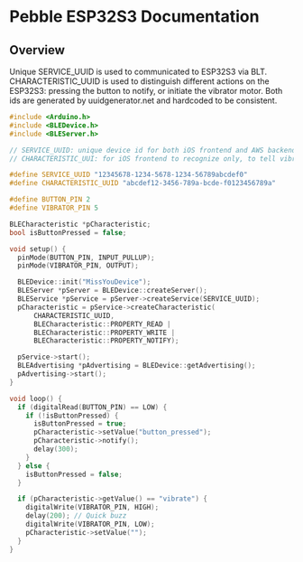# Pebble ESP32S3 Documentation

## Overview
Unique SERVICE_UUID is used to communicated to ESP32S3 via BLT. 
CHARACTERISTIC_UUID is used to distinguish different actions on the ESP32S3: pressing the button to notify, or initiate the vibrator motor. 
Both ids are generated by uuidgenerator.net and hardcoded to be consistent. 

```cpp
#include <Arduino.h>
#include <BLEDevice.h>
#include <BLEServer.h>

// SERVICE_UUID: unique device id for both iOS frontend and AWS backend to recognize
// CHARACTERISTIC_UUI: for iOS frontend to recognize only, to tell vibration apart from pressiong button

#define SERVICE_UUID "12345678-1234-5678-1234-56789abcdef0"
#define CHARACTERISTIC_UUID "abcdef12-3456-789a-bcde-f0123456789a"

#define BUTTON_PIN 2
#define VIBRATOR_PIN 5

BLECharacteristic *pCharacteristic;
bool isButtonPressed = false;

void setup() {
  pinMode(BUTTON_PIN, INPUT_PULLUP);
  pinMode(VIBRATOR_PIN, OUTPUT);

  BLEDevice::init("MissYouDevice");
  BLEServer *pServer = BLEDevice::createServer();
  BLEService *pService = pServer->createService(SERVICE_UUID);
  pCharacteristic = pService->createCharacteristic(
      CHARACTERISTIC_UUID,
      BLECharacteristic::PROPERTY_READ |
      BLECharacteristic::PROPERTY_WRITE |
      BLECharacteristic::PROPERTY_NOTIFY);

  pService->start();
  BLEAdvertising *pAdvertising = BLEDevice::getAdvertising();
  pAdvertising->start();
}

void loop() {
  if (digitalRead(BUTTON_PIN) == LOW) {
    if (!isButtonPressed) {
      isButtonPressed = true;
      pCharacteristic->setValue("button_pressed");
      pCharacteristic->notify(); 
      delay(300); 
    }
  } else {
    isButtonPressed = false;
  }

  if (pCharacteristic->getValue() == "vibrate") {
    digitalWrite(VIBRATOR_PIN, HIGH);
    delay(200); // Quick buzz
    digitalWrite(VIBRATOR_PIN, LOW);
    pCharacteristic->setValue(""); 
  }
}
```
